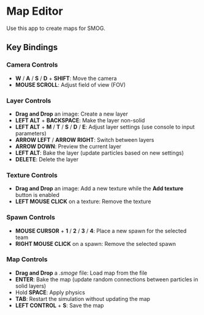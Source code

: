 # Map Editor
Use this app to create maps for SMOG.

## Key Bindings

### Camera Controls
- **W** / **A** / **S** / **D** + **SHIFT**: Move the camera
- **MOUSE SCROLL**: Adjust field of view (FOV)

### Layer Controls
- **Drag and Drop** an image: Create a new layer
- **LEFT ALT** + **BACKSPACE**: Make the layer non-solid
- **LEFT ALT** + **M** / **T** / **S** / **D** / **E**: Adjust layer settings (use console to input parameters)
- **ARROW LEFT** / **ARROW RIGHT**: Switch between layers
- **ARROW DOWN**: Preview the current layer
- **LEFT ALT**: Bake the layer (update particles based on new settings)
- **DELETE**: Delete the layer

### Texture Controls
- **Drag and Drop** an image: Add a new texture while the **Add texture** button is enabled
- **LEFT MOUSE CLICK** on a texture: Remove the texture

### Spawn Controls
- **MOUSE CURSOR** +  **1** / **2** / **3** / **4**: Place a new spawn for the selected team
- **RIGHT MOUSE CLICK** on a spawn: Remove the selected spawn

### Map Controls
- **Drag and Drop** a *.smoge* file: Load map from the file
- **ENTER**: Bake the map (update random connections between particles in solid layers)
- Hold **SPACE**: Apply physics
- **TAB**: Restart the simulation without updating the map
- **LEFT CONTROL** + **S**: Save the map


